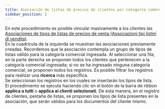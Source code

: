 ```yaml
---
title: Asociación de listas de precios de clientes por categoría comercial (Associazione listini clienti per categoria commerciale)
sidebar_position: 2
---
```


En este procedimiento es posible vincular masivamente a los clientes las [Asociaciones de tipos de listas de precios de venta (Associazioni tipi listini di vendita)](/docs/sales/sales-price-list/procedures/type-association).  
En la cuadrícula de la izquierda se muestran las asociaciones previamente creadas. Recordemos que la asociación contempla un grupo de tipos de listas válido para la categoría comercial ingresada. Al seleccionar una fila, en la parte derecha se proponen todos los clientes que pertenecen a la categoría comercial ingresada; si no se ha ingresado ninguna categoría comercial, se proponen todos los registros. Es posible filtrar los registros para realizar una **ricerca** más específica.  
Se seleccionan los registros en los cuales se insertarán los tipos de lista.  
El procedimiento se ejecuta haciendo clic en el botón de la barra de ribbon **applica a tutti** o **applica ai clienti selezionati**. De esta manera, en el registro de clientes, pestaña de listas, se proponen los tipos de lista presentes en la asociación, que serán válidos para los documentos del cliente mismo.
